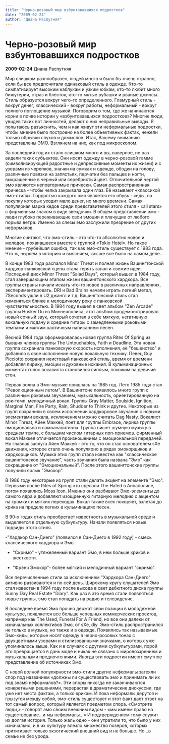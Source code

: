 ```yaml
---
title: "Черно-розовый мир взбунтовавшихся подростков"
date: "2009-02-24"
author: "Диана Распутняя"
---
```


# Черно-розовый мир взбунтовавшихся подростков

**2009-02-24** Диана Распутняя

Мир слишком разнообразен, людей много и было бы очень странно, если бы все предпочитали одинаковый стиль в одежде. Кто-то симпатизирует высоким каблукам и узким юбкам, кто-то любит много бижутерии, страз и блесток, кто-то мятые рубашки и рваные джинсы... Стиль образуется вокруг чего-то определенного. Гламурный стиль - вокруг денег, классический - вокруг работы, неформальный - вокруг полного поглощение музыкой. Поговорим о том, где же начинаются корни в почве истории у «взбунтовавшихся подростков»? Многие люди, увидев таких вот личностей, делают о них неправильные выводы. Я попытаюсь разъяснить, чем и как живут эти неформальные подростки, чтобы мнение было построено на более объективных фактах, нежели только обрывки слухов и домыслов. Итак, Вашему вниманию представлены ЭМО. Взглянем на них, как под микроскопом.

За последний год их стало слишком много и вы, наверное, не раз видели таких субъектов. Они носят одежду в черно-розовой гамме (символизирующей радостные и депрессивные моменты их жизни) и с узорами из черепков, значки на сумках и одежде, ободки на голову, различные повязки на запястьях, перчатки без пальцев и ногти, выкрашенные в черный или серебристый цвет. Отличительной чертой эмо являются неповторимые прически. Самая распространенная прическа - чтобы челка закрывала один глаз. Её называют «классикой эмо-стиля». Гордостью каждого эмо является его обувь - кеды, на покупку которых уходит мало денег, но много времени. Самая популярная марка кедов среди представителей этого стиля - «all stars» с фирменным знаком в виде звездочки. В общем представлении эмо - люди глубоко переживающие свои эмоции и плачущие от любого порыва ветра. Именно за слезы эмо заслужили презрение от других неформалов.

Многие считают, что эмо-стиль - это что-то абсолютно новое и молодое, появившееся вместе с группой «Tokio Hotel». Но такое мнение - грубейшая ошибка, так как эмо-стиль существует с 1983 года. Что ж, ныряем в историю и выясняем, как же все было на самом деле...

В конце 1983 года распался Minor Threat и полная жизнь Вашингтонской хардкор-панковской сцены стала терять запал и свежие идеи. Последний диск Minor Threat "Salad Days", который вышел в 1984 году, стал завершающим этапом жизни вашингтонского хардкора. Все группы страны начали искать что-то новое в различных направлениях, экспериментировать. DRI и Bad Brains начали играть легкий метал, 7Seconds ушли в U2 джангл и т.д. Вашингтонский стиль стал изменяться ближе к мелодичному року с панковской чувствительностью. В 1984 году вышел в свет альбом "Zen Arcade" группы Husker Du из Миннеаполиса, этот альбом продемонстрировал новый сочный звук, который сочетал в себе мягкую, негативную вокальную подачу и средние гитары с замедленными роковыми темпами и мягким хаотичным написанием песен.

Весной 1984 года сформировалась новая группа Rites Of Spring из бывших членов группы The Untouchables, Faith и Deadline. Эта новая группа сохранила панковскую скорость исполнения, её "бешенство" и добавило в свое исполнение новую вокальную технику. Певец Guy Picciotto сохранил неистовый панковский стиль, время от времени добавляя лирику, эмоции и духовные искания. В кульминационных моментах голос вокалиста становился сиплым, похожим на девичий стон.

Первая волна в Эмо-музыке пришлась на 1985 год. Лето 1985 года стал "Революционным летом". В Вашингтоне появилось много групп с различным роковым звучанием, музыкальность, ориентированную на рок-темп, мелодичный вокал. Группы Gray Matter, Soulside, Ignition, Marginal Man, Fire Party, Rain, Shudder to Think и другие. Некоторые из групп сохранили в своем исполнении хардкоровое звучание с новыми элементами вокала, исключением можно считать Dag Nasty. Вокалист Minor Threat, Айен Маккей, поет для группы Embrace, лирика группы эмоциональна и самоаналитична. Группа пишет шумную музыку в среднем темпе, с большим числом гитарных поп-приемов. фирменный вокал Маккея отличается произношением с эмоциональной передачей. Но главная заслуга Айен Маккей - это то, что он стал основателем sXe движения, которое стало очень популярно в рядах эмокорщиков и хардкорщиков. Музыка этих групп стала известна как "классическое вашингтонское звучание", часть звучания была названа "Эмо" как сокращение от "Эмоциональный". После этого вашингтонские группы получили ярлык "Эмокор".

В 1986 году некоторые из групп стали делать акцент на элементе "Эмо". Первыми после Rites of Spring это сделали The Hated в Аннаполисе, потом появились Moss Icon. Именно они разбивают Эмо-элементы до самого ядра и добавляют изощренную гитарную мелодию с акцентом на громких и мягких переходах. Вокал также всех покоряет, взлетая до крика на пределе легких в кульминациях песен.

В 90-х годах стиль преобретает известность в музыкальной среде и выделяется в отдельную субкультуру. Начали появляться новые подвиды этого стиля.

-"Хардкор Сан-Диего" (появился в Сан-Диего в 1992 году) - смесь классического хардкора и Эмо.

- "Скримо" - утяжеленный вариант Эмо, в нем больше криков и жесткости.

- "Фрэнч Эмокор"- более мягкий и мелодичный вариант "скримо".

Все перечисленные стили за исключением "Хардкора Сан-Диего" активно развиваются и по сей день. Широкому кругу слушателей Эмо стал известен в 1994 году после выхода в свет дебютного диска группы Sunny Day Real Estate "Diary". Как раз в это время стали появляться новые группы, эмо стал попадать на радио и телевидение.

В последнее время Эмо прочно держат свои позиции в молодежной культуре, появляется все больше успешных коммерческих проектов, например как The Used, Funeral For A Friend, но все они далеки от изначальных коллективов Эмо, от sXe, diy. Эмо-стиль распространился не только в музыке, но также и в одежде. Появились так называемые Эмо-киды, которые носят одежду в черно-розовых тонах с двухцветными узорами и стилизованными значками, о которых уже упоминалось выше. Как и в случаях с другими субкультурами, порой это превращается в дань моде и никак не связано с мировоззрением и музыкальными предпочтениями. Иногда эти подростки имеют смутное представление об источниках Эмо.

С новой волной популярности эмо-стиля другие неформалы затеяли спор под названием «должны ли существовать эмо и принимать ли их под знамя неформалов?». Эти споры никогда не заканчиваются конкретными решениями, перерастая в драматические дискуссии, где уже нет места фактам, а только крикам. И пока неформалы дерутся и грызутся между собой, эмо-стиль существует и этот факт дает ответ на тот самый вопрос, который является предметом спора. «Смотрите люди,» - говорят эмо своим внешним видом - «мы имеем право на существование...и мы неформалы...» И подтверждением тому служит их долгая история. Только жаль одно - они утратили то, что было у них изначально, и в их культуру влезло множество позеров, которых притягивает только экзотический внешний вид и не больше. Но...в семье не без урода.